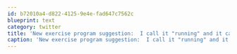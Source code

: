 ```yaml
---
id: b72010a4-d822-4125-9e4e-fad647c7562c
blueprint: text
category: twitter
title: 'New exercise program suggestion:  I call it "running" and it can be done at  place called "Outside." Check it out, I hear it''s super cheap.'
caption: 'New exercise program suggestion:  I call it "running" and it can be done at  place called "Outside." Check it out, I hear it''s super cheap.'
---
```

